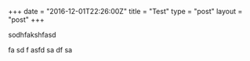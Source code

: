 +++
date = "2016-12-01T22:26:00Z"
title = "Test"
type = "post"
layout = "post"
+++

sodhfakshfasd

<!-- more -->

fa
sd
f
asfd
sa
df
sa
